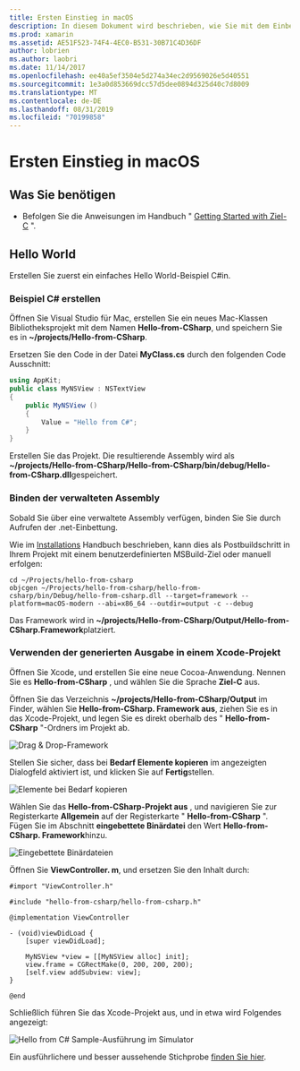 ```yaml
---
title: Ersten Einstieg in macOS
description: In diesem Dokument wird beschrieben, wie Sie mit dem Einbetten von .net mit macOS beginnen. Es werden die Anforderungen erläutert und eine Beispielanwendung dargestellt, um zu veranschaulichen, wie die verwaltete Assembly gebunden und die generierte Ausgabe in einem Xcode-Projekt verwendet wird.
ms.prod: xamarin
ms.assetid: AE51F523-74F4-4EC0-B531-30B71C4D36DF
author: lobrien
ms.author: laobri
ms.date: 11/14/2017
ms.openlocfilehash: ee40a5ef3504e5d274a34ec2d9569026e5d40551
ms.sourcegitcommit: 1e3a0d853669dcc57d5dee0894d325d40c7d8009
ms.translationtype: MT
ms.contentlocale: de-DE
ms.lasthandoff: 08/31/2019
ms.locfileid: "70199858"
---
```

# <a name="getting-started-with-macos"></a>Ersten Einstieg in macOS

## <a name="what-you-will-need"></a>Was Sie benötigen

* Befolgen Sie die Anweisungen im Handbuch " [Getting Started with Ziel-C](~/tools/dotnet-embedding/get-started/objective-c/index.md) ".

## <a name="hello-world"></a>Hello World

Erstellen Sie zuerst ein einfaches Hello World-Beispiel C#in.

### <a name="create-c-sample"></a>Beispiel C# erstellen

Öffnen Sie Visual Studio für Mac, erstellen Sie ein neues Mac-Klassen Bibliotheksprojekt mit dem Namen **Hello-from-CSharp**, und speichern Sie es in **~/projects/Hello-from-CSharp**.

Ersetzen Sie den Code in der Datei **MyClass.cs** durch den folgenden Code Ausschnitt:

```csharp
using AppKit;
public class MyNSView : NSTextView
{
    public MyNSView ()
    {
        Value = "Hello from C#";
    }
}
```

Erstellen Sie das Projekt. Die resultierende Assembly wird als **~/projects/Hello-from-CSharp/Hello-from-CSharp/bin/debug/Hello-from-CSharp.dll**gespeichert.

### <a name="bind-the-managed-assembly"></a>Binden der verwalteten Assembly

Sobald Sie über eine verwaltete Assembly verfügen, binden Sie Sie durch Aufrufen der .net-Einbettung.

Wie im [Installations](~/tools/dotnet-embedding/get-started/install/install.md) Handbuch beschrieben, kann dies als Postbuildschritt in Ihrem Projekt mit einem benutzerdefinierten MSBuild-Ziel oder manuell erfolgen:

```shell
cd ~/Projects/hello-from-csharp
objcgen ~/Projects/hello-from-csharp/hello-from-csharp/bin/Debug/hello-from-csharp.dll --target=framework --platform=macOS-modern --abi=x86_64 --outdir=output -c --debug
```

Das Framework wird in **~/projects/Hello-from-CSharp/Output/Hello-from-CSharp.Framework**platziert.

### <a name="use-the-generated-output-in-an-xcode-project"></a>Verwenden der generierten Ausgabe in einem Xcode-Projekt

Öffnen Sie Xcode, und erstellen Sie eine neue Cocoa-Anwendung. Nennen Sie es **Hello-from-CSharp** , und wählen Sie die Sprache **Ziel-C** aus.

Öffnen Sie das Verzeichnis **~/projects/Hello-from-CSharp/Output** im Finder, wählen Sie **Hello-from-CSharp. Framework aus**, ziehen Sie es in das Xcode-Projekt, und legen Sie es direkt oberhalb des " **Hello-from-CSharp** "-Ordners im Projekt ab.

![Drag & Drop-Framework](macos-images/hello-from-csharp-mac-drag-drop-framework.png)

Stellen Sie sicher, dass bei **Bedarf Elemente kopieren** im angezeigten Dialogfeld aktiviert ist, und klicken Sie auf **Fertig**stellen.

![Elemente bei Bedarf kopieren](macos-images/hello-from-csharp-mac-copy-items-if-needed.png)

Wählen Sie das **Hello-from-CSharp-Projekt aus** , und navigieren Sie zur Registerkarte **Allgemein** auf der Registerkarte " **Hello-from-CSharp** ". Fügen Sie im Abschnitt **eingebettete Binärdatei** den Wert **Hello-from-CSharp. Framework**hinzu.

![Eingebettete Binärdateien](macos-images/hello-from-csharp-mac-embedded-binaries.png)

Öffnen Sie **ViewController. m**, und ersetzen Sie den Inhalt durch:

```objc
#import "ViewController.h"

#include "hello-from-csharp/hello-from-csharp.h"

@implementation ViewController

- (void)viewDidLoad {
    [super viewDidLoad];
    
    MyNSView *view = [[MyNSView alloc] init];
    view.frame = CGRectMake(0, 200, 200, 200);
    [self.view addSubview: view];
}

@end
```

Schließlich führen Sie das Xcode-Projekt aus, und in etwa wird Folgendes angezeigt:

![Hello from C# Sample-Ausführung im Simulator](macos-images/hello-from-csharp-mac.png)

Ein ausführlichere und besser aussehende Stichprobe [finden Sie hier](https://github.com/mono/Embeddinator-4000/tree/objc/samples/mac/weather).
